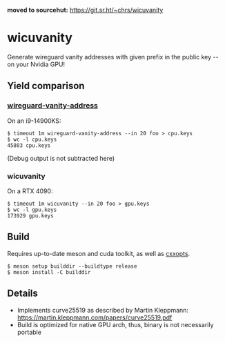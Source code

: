 **moved to sourcehut:** https://git.sr.ht/~chrs/wicuvanity

# wicuvanity

Generate wireguard vanity addresses with given prefix in the public key -- on your Nvidia GPU!

## Yield comparison

### [wireguard-vanity-address](https://github.com/warner/wireguard-vanity-address)

On an i9-14900KS:

```console
$ timeout 1m wireguard-vanity-address --in 20 foo > cpu.keys
$ wc -l cpu.keys
45803 cpu.keys
```

(Debug output is not subtracted here)

### wicuvanity

On a RTX 4090:

```console
$ timeout 1m wicuvanity --in 20 foo > gpu.keys
$ wc -l gpu.keys
173929 gpu.keys
```

## Build

Requires up-to-date meson and cuda toolkit, as well as [cxxopts](https://github.com/jarro2783/cxxopts).

```console
$ meson setup builddir --buildtype release
$ meson install -C builddir
```

## Details

- Implements curve25519 as described by Martin Kleppmann: https://martin.kleppmann.com/papers/curve25519.pdf
- Build is optimized for native GPU arch, thus, binary is not necessarily portable

